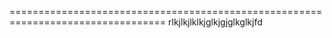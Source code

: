 =================================================================================
rlkjlkjlklkjglkjgjglkglkjfd